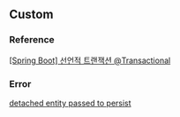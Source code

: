 ## Custom

### Reference

[[Spring Boot] 선언적 트랜잭션 @Transactional](https://bamdule.tistory.com/51)

### Error

[detached entity passed to persist](https://m.blog.naver.com/sim4858/220998440706)
